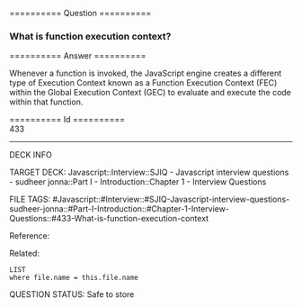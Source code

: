 ========== Question ==========  

### What is function execution context?  

========== Answer ==========  

Whenever a function is invoked, the JavaScript engine creates a different type
of Execution Context known as a Function Execution Context (FEC) within the
Global Execution Context (GEC) to evaluate and execute the code within that
function.

========== Id ==========  
433

---

DECK INFO

TARGET DECK: Javascript::Interview::SJIQ - Javascript interview questions - sudheer jonna::Part I - Introduction::Chapter 1 - Interview Questions

FILE TAGS: #Javascript::#Interview::#SJIQ-Javascript-interview-questions-sudheer-jonna::#Part-I-Introduction::#Chapter-1-Interview-Questions::#433-What-is-function-execution-context

Reference:

Related:

```dataview
LIST
where file.name = this.file.name
```

QUESTION STATUS: Safe to store
